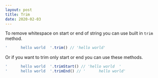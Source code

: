 ```yaml
---
layout: post
title: Trim
date: 2020-02-03
---
```


To remove whitespace on start or end of string you can use built in `trim`
method.

```js
'      hello world  '.trim() // 'hello world'
```

Or if you want to trim only start or end you can use these methods.

```js
'      hello world  '.trimStart() // 'hello world  '
'      hello world  '.trimEnd() // '      hello world'
```
